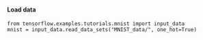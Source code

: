 #### Load data

```
from tensorflow.examples.tutorials.mnist import input_data
mnist = input_data.read_data_sets("MNIST_data/", one_hot=True)
```
